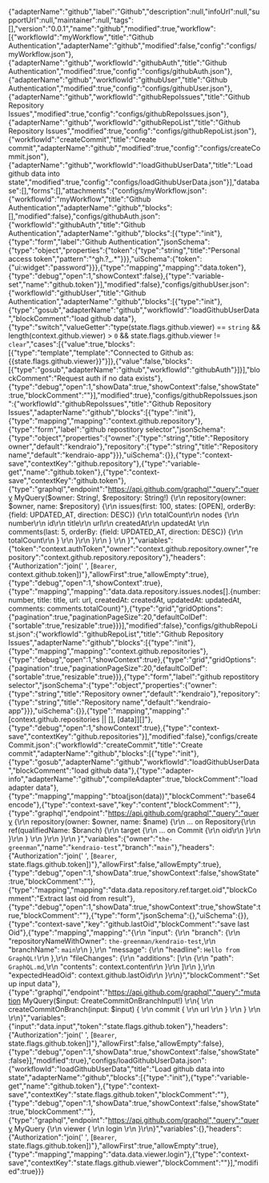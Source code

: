{"adapterName":"github","label":"Github","description":null,"infoUrl":null,"supportUrl":null,"maintainer":null,"tags":[],"version":"0.0.1","name":"github","modified":true,"workflow":[{"workflowId":"myWorkflow","title":"Github Authentication","adapterName":"github","modified":false,"config":"configs/myWorkflow.json"},{"adapterName":"github","workflowId":"githubAuth","title":"Github Authentication","modified":true,"config":"configs/githubAuth.json"},{"adapterName":"github","workflowId":"githubUser","title":"Github Authentication","modified":true,"config":"configs/githubUser.json"},{"adapterName":"github","workflowId":"githubRepoIssues","title":"Github Repository Issues","modified":true,"config":"configs/githubRepoIssues.json"},{"adapterName":"github","workflowId":"githubRepoList","title":"Github Repository Issues","modified":true,"config":"configs/githubRepoList.json"},{"workflowId":"createCommit","title":"Create commit","adapterName":"github","modified":true,"config":"configs/createCommit.json"},{"adapterName":"github","workflowId":"loadGithubUserData","title":"Load github data into state","modified":true,"config":"configs/loadGithubUserData.json"}],"database":[],"forms":[],"attachments":{"configs/myWorkflow.json":{"workflowId":"myWorkflow","title":"Github Authentication","adapterName":"github","blocks":[],"modified":false},"configs/githubAuth.json":{"workflowId":"githubAuth","title":"Github Authentication","adapterName":"github","blocks":[{"type":"init"},{"type":"form","label":"Github Authentication","jsonSchema":{"type":"object","properties":{"token":{"type":"string","title":"Personal access token","pattern":"^gh.?_.*"}}},"uiSchema":{"token":{"ui:widget":"password"}}},{"type":"mapping","mapping":"data.token"},{"type":"debug","open":1,"showContext":false},{"type":"variable-set","name":"github.token"}],"modified":false},"configs/githubUser.json":{"workflowId":"githubUser","title":"Github Authentication","adapterName":"github","blocks":[{"type":"init"},{"type":"gosub","adapterName":"github","workflowId":"loadGithubUserData","blockComment":"load github data"},{"type":"switch","valueGetter":"type(state.flags.github.viewer) == `string` && length(context.github.viewer) > `0` && state.flags.github.viewer != `clear`","cases":[{"value":true,"blocks":[{"type":"template","template":"Connected to Github as: {{state.flags.github.viewer}}"}]},{"value":false,"blocks":[{"type":"gosub","adapterName":"github","workflowId":"githubAuth"}]}],"blockComment":"Request auth if no data exists"},{"type":"debug","open":1,"showData":true,"showContext":false,"showState":true,"blockComment":""}],"modified":true},"configs/githubRepoIssues.json":{"workflowId":"githubRepoIssues","title":"Github Repository Issues","adapterName":"github","blocks":[{"type":"init"},{"type":"mapping","mapping":"context.github.repository"},{"type":"form","label":"github repostitory selector","jsonSchema":{"type":"object","properties":{"owner":{"type":"string","title":"Repository owner","default":"kendraio"},"repository":{"type":"string","title":"Repository name","default":"kendraio-app"}}},"uiSchema":{}},{"type":"context-save","contextKey":"github.repository"},{"type":"variable-get","name":"github.token"},{"type":"context-save","contextKey":"github.token"},{"type":"graphql","endpoint":"https://api.github.com/graphql","query":"query MyQuery($owner: String!, $repository: String!) {\r\n    repository(owner: $owner, name: $repository) {\r\n      issues(first: 100, states: [OPEN], orderBy:  {field: UPDATED_AT, direction: DESC}) {\r\n        totalCount\r\n        nodes {\r\n          number\r\n          id\r\n          title\r\n          url\r\n          createdAt\r\n          updatedAt   \r\n          comments(last: 5, orderBy: {field: UPDATED_AT, direction: DESC}) {\r\n            totalCount\r\n          } \r\n        }\r\n      }\r\n    } \r\n  }","variables":{"token":"context.authToken","owner":"context.github.repository.owner","repository":"context.github.repository.repository"},"headers":{"Authorization":"join(' ', [`Bearer`, context.github.token])"},"allowFirst":true,"allowEmpty":true},{"type":"debug","open":1,"showContext":true},{"type":"mapping","mapping":"data.data.repository.issues.nodes[].{number: number, title: title, url: url, createdAt: createdAt, updatedAt: updatedAt, comments: comments.totalCount}"},{"type":"grid","gridOptions":{"pagination":true,"paginationPageSize":20,"defaultColDef":{"sortable":true,"resizable":true}}}],"modified":false},"configs/githubRepoList.json":{"workflowId":"githubRepoList","title":"Github Repository Issues","adapterName":"github","blocks":[{"type":"init"},{"type":"mapping","mapping":"context.github.repositories"},{"type":"debug","open":1,"showContext":true},{"type":"grid","gridOptions":{"pagination":true,"paginationPageSize":20,"defaultColDef":{"sortable":true,"resizable":true}}},{"type":"form","label":"github repostitory selector","jsonSchema":{"type":"object","properties":{"owner":{"type":"string","title":"Repository owner","default":"kendraio"},"repository":{"type":"string","title":"Repository name","default":"kendraio-app"}}},"uiSchema":{}},{"type":"mapping","mapping":"[context.github.repositories || [], [data]][]"},{"type":"debug","open":1,"showContext":true},{"type":"context-save","contextKey":"github.repositories"}],"modified":false},"configs/createCommit.json":{"workflowId":"createCommit","title":"Create commit","adapterName":"github","blocks":[{"type":"init"},{"type":"gosub","adapterName":"github","workflowId":"loadGithubUserData","blockComment":"load github data"},{"type":"adapter-info","adapterName":"github","compileAdapter":true,"blockComment":"load adapter data"},{"type":"mapping","mapping":"btoa(json(data))","blockComment":"base64 encode"},{"type":"context-save","key":"content","blockComment":""},{"type":"graphql","endpoint":"https://api.github.com/graphql","query":"query {\r\n        repository(owner: $owner, name: $name) {\r\n          ... on Repository{\r\n            ref(qualifiedName: $branch) {\r\n                       target {\r\n                         ... on Commit {\r\n                           oid\r\n                         }\r\n                       }\r\n                     }      \r\n                }\r\n          }\r\n        }","variables":{"owner":"`the-greenman`","name":"`kendraio-test`","branch":"`main`"},"headers":{"Authorization":"join(' ', [`Bearer`, state.flags.github.token])"},"allowFirst":false,"allowEmpty":true},{"type":"debug","open":1,"showData":true,"showContext":false,"showState":true,"blockComment":""},{"type":"mapping","mapping":"data.data.repository.ref.target.oid","blockComment":"Extract last oid from result"},{"type":"debug","open":1,"showData":true,"showContext":true,"showState":true,"blockComment":""},{"type":"form","jsonSchema":{},"uiSchema":{}},{"type":"context-save","key":"github.lastOid","blockComment":"save last Oid"},{"type":"mapping","mapping":"{\r\n  \"input\": {\r\n    \"branch\": {\r\n      \"repositoryNameWithOwner\": `the-greenman/kendraio-test`,\r\n      \"branchName\": `main`\r\n    },\r\n    \"message\": {\r\n      \"headline\": `Hello from GraphQL!`\r\n    },\r\n    \"fileChanges\": {\r\n      \"additions\": [\r\n        {\r\n          \"path\": `GraphQL.md`,\r\n          \"contents\": context.content\r\n        }\r\n      ]\r\n    },\r\n    \"expectedHeadOid\": context.github.lastOid\r\n  }\r\n}","blockComment":"Set up input data"},{"type":"graphql","endpoint":"https://api.github.com/graphql","query":"mutation MyQuery($input: CreateCommitOnBranchInput!) \r\n{ \r\n    createCommitOnBranch(input: $input) { \r\n        commit { \r\n          url \r\n        } \r\n    } \r\n    \r\n}","variables":{"input":"data.input","token":"state.flags.github.token"},"headers":{"Authorization":"join(' ', [`Bearer`, state.flags.github.token])"},"allowFirst":false,"allowEmpty":false},{"type":"debug","open":1,"showData":true,"showContext":false,"showState":false}],"modified":true},"configs/loadGithubUserData.json":{"workflowId":"loadGithubUserData","title":"Load github data into state","adapterName":"github","blocks":[{"type":"init"},{"type":"variable-get","name":"github.token"},{"type":"context-save","contextKey":"state.flags.github.token","blockComment":""},{"type":"debug","open":1,"showData":true,"showContext":false,"showState":true,"blockComment":""},{"type":"graphql","endpoint":"https://api.github.com/graphql","query":"query MyQuery {\r\n    viewer { \r\n        login \r\n        }\r\n}","variables":{},"headers":{"Authorization":"join(' ', [`Bearer`, state.flags.github.token])"},"allowFirst":true,"allowEmpty":true},{"type":"mapping","mapping":"data.data.viewer.login"},{"type":"context-save","contextKey":"state.flags.github.viewer","blockComment":""}],"modified":true}}}
